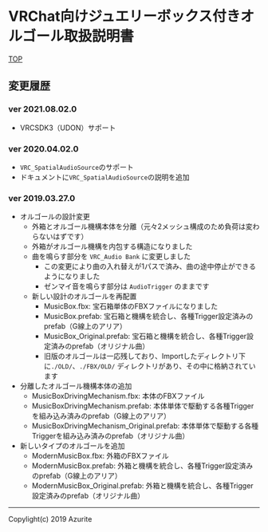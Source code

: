 # VRChat向けジュエリーボックス付きオルゴール取扱説明書

[TOP](index.md)

## 変更履歴

### ver 2021.08.02.0

* VRCSDK3（UDON）サポート

### ver 2020.04.02.0

* `VRC_SpatialAudioSource`のサポート
* ドキュメントに`VRC_SpatialAudioSource`の説明を追加

### ver 2019.03.27.0

* オルゴールの設計変更
  * 外箱とオルゴール機構本体を分離（元々2メッシュ構成のため負荷は変わらないはずです）
  * 外箱がオルゴール機構を内包する構造になりました
  * 曲を鳴らす部分を `VRC_Audio Bank` に変更しました
    * この変更により曲の入れ替えが1パスで済み、曲の途中停止ができるようになりました
    * ゼンマイ音を鳴らす部分は `AudioTrigger` のままです
  * 新しい設計のオルゴールを再配置
    * MusicBox.fbx: 宝石箱単体のFBXファイルになりました
    * MusicBox.prefab: 宝石箱と機構を統合し、各種Trigger設定済みのprefab（G線上のアリア）
    * MusicBox_Original.prefab: 宝石箱と機構を統合し、各種Trigger設定済みのprefab（オリジナル曲）
    * 旧版のオルゴールは一応残しており、Importしたディレクトリ下に`./OLD/`、`./FBX/OLD/` ディレクトリがあり、その中に格納されています
* 分離したオルゴール機構本体の追加
  * MusicBoxDrivingMechanism.fbx: 本体のFBXファイル
  * MusicBoxDrivingMechanism.prefab: 本体単体で駆動する各種Triggerを組み込み済みのprefab（G線上のアリア）
  * MusicBoxDrivingMechanism_Original.prefab: 本体単体で駆動する各種Triggerを組み込み済みのprefab（オリジナル曲）
* 新しいタイプのオルゴールを追加
  * ModernMusicBox.fbx: 外箱のFBXファイル
  * ModernMusicBox.prefab: 外箱と機構を統合し、各種Trigger設定済みのprefab（G線上のアリア）
  * ModernMusicBox_Original.prefab: 外箱と機構を統合し、各種Trigger設定済みのprefab（オリジナル曲）

---

Copylight(c) 2019 Azurite
